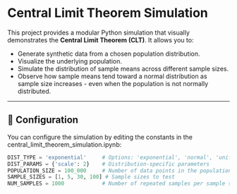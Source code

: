 # Central Limit Theorem Simulation

This project provides a modular Python simulation that visually demonstrates the **Central Limit Theorem (CLT)**. It allows you to:

- Generate synthetic data from a chosen population distribution.
- Visualize the underlying population.
- Simulate the distribution of sample means across different sample sizes.
- Observe how sample means tend toward a normal distribution as sample size increases - even when the population is not normally distributed.

---

## 🔧 Configuration

You can configure the simulation by editing the constants in the central_limit_theorem_simulation.ipynb:

```python
DIST_TYPE = 'exponential'     # Options: 'exponential', 'normal', 'uniform'
DIST_PARAMS = {'scale': 2}    # Distribution-specific parameters
POPULATION_SIZE = 100_000     # Number of data points in the population
SAMPLE_SIZES = [1, 5, 30, 100] # Sample sizes to test
NUM_SAMPLES = 1000            # Number of repeated samples per sample size
```
